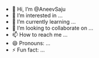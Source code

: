 - 👋 Hi, I’m @AneevSaju
- 👀 I’m interested in ...
- 🌱 I’m currently learning ...
- 💞️ I’m looking to collaborate on ...
- 📫 How to reach me ...
- 😄 Pronouns: ...
- ⚡ Fun fact: ...

<!---
AneevSaju/AneevSaju is a ✨ special ✨ repository because its `README.md` (this file) appears on your GitHub profile.
You can click the Preview link to take a look at your changes.
--->
